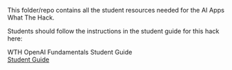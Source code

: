This folder/repo contains all the student resources needed for the AI Apps What The Hack.

Students should follow the instructions in the student guide for this hack here:

WTH OpenAI Fundamentals Student Guide <br>
[Student Guide](https://github.com/izzymsft/WhatTheHack/tree/xxx-AIAppsFluencyHack/068-AzureOpenAIApps/Student)
